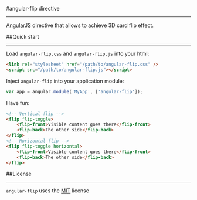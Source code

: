 #angular-flip directive
***
[AngularJS](http://angularjs.org/) directive that allows to achieve 3D card flip
effect.

##Quick start
***

Load `angular-flip.css` and `angular-flip.js` into your html:
```html
<link rel="stylesheet" href="/path/to/angular-flip.css" />
<script src="/path/to/angular-flip.js"></script>
```

Inject `angular-flip` into your application module:
```javascript
var app = angular.module('MyApp', ['angular-flip']);
```

Have fun:
```html
<!-- Vertical flip -->
<flip flip-toggle>
    <flip-front>Visible content goes there</flip-front>
    <flip-back>The other side</flip-back>
</flip>
<!-- Horizontal flip -->
<flip flip-toggle horizontal>
    <flip-front>Visible content goes there</flip-front>
    <flip-back>The other side</flip-back>
</flip>
```

##License
***
`angular-flip` uses the [MIT](http://opensource.org/licenses/MIT) license
